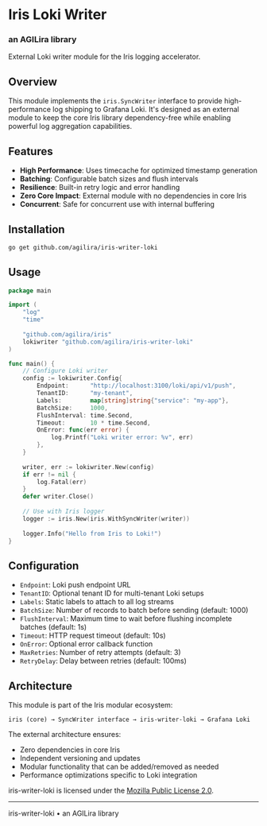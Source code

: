 # Iris Loki Writer
### an AGILira library

External Loki writer module for the Iris logging accelerator.

## Overview

This module implements the `iris.SyncWriter` interface to provide high-performance log shipping to Grafana Loki. It's designed as an external module to keep the core Iris library dependency-free while enabling powerful log aggregation capabilities.

## Features

- **High Performance**: Uses timecache for optimized timestamp generation
- **Batching**: Configurable batch sizes and flush intervals
- **Resilience**: Built-in retry logic and error handling
- **Zero Core Impact**: External module with no dependencies in core Iris
- **Concurrent**: Safe for concurrent use with internal buffering

## Installation

```bash
go get github.com/agilira/iris-writer-loki
```

## Usage

```go
package main

import (
    "log"
    "time"
    
    "github.com/agilira/iris"
    lokiwriter "github.com/agilira/iris-writer-loki"
)

func main() {
    // Configure Loki writer
    config := lokiwriter.Config{
        Endpoint:      "http://localhost:3100/loki/api/v1/push",
        TenantID:      "my-tenant",
        Labels:        map[string]string{"service": "my-app"},
        BatchSize:     1000,
        FlushInterval: time.Second,
        Timeout:       10 * time.Second,
        OnError: func(err error) {
            log.Printf("Loki writer error: %v", err)
        },
    }
    
    writer, err := lokiwriter.New(config)
    if err != nil {
        log.Fatal(err)
    }
    defer writer.Close()
    
    // Use with Iris logger
    logger := iris.New(iris.WithSyncWriter(writer))
    
    logger.Info("Hello from Iris to Loki!")
}
```

## Configuration

- `Endpoint`: Loki push endpoint URL
- `TenantID`: Optional tenant ID for multi-tenant Loki setups
- `Labels`: Static labels to attach to all log streams
- `BatchSize`: Number of records to batch before sending (default: 1000)
- `FlushInterval`: Maximum time to wait before flushing incomplete batches (default: 1s)
- `Timeout`: HTTP request timeout (default: 10s)
- `OnError`: Optional error callback function
- `MaxRetries`: Number of retry attempts (default: 3)
- `RetryDelay`: Delay between retries (default: 100ms)

## Architecture

This module is part of the Iris modular ecosystem:

```
iris (core) → SyncWriter interface → iris-writer-loki → Grafana Loki
```

The external architecture ensures:
- Zero dependencies in core Iris
- Independent versioning and updates
- Modular functionality that can be added/removed as needed
- Performance optimizations specific to Loki integration

iris-writer-loki is licensed under the [Mozilla Public License 2.0](./LICENSE.md).

---

iris-writer-loki • an AGILira library
